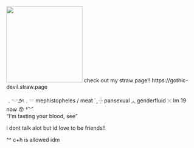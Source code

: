 <img src=https://i.postimg.cc/j27wddLw/IMG-6707.png width="200">
check out my straw page!! https://gothic-devil.straw.page

﹒𓎢౨ৎ﹒𓎠 mephistopheles / meat   ˙
̟  𓏶 pansexual ◞◟ genderfluid 𓏴   Im 19 now 😵 †︶  
“I'm tasting your blood, see”

i dont talk alot but id love to be friends!! 
                       
^^ c+h is allowed idm















































